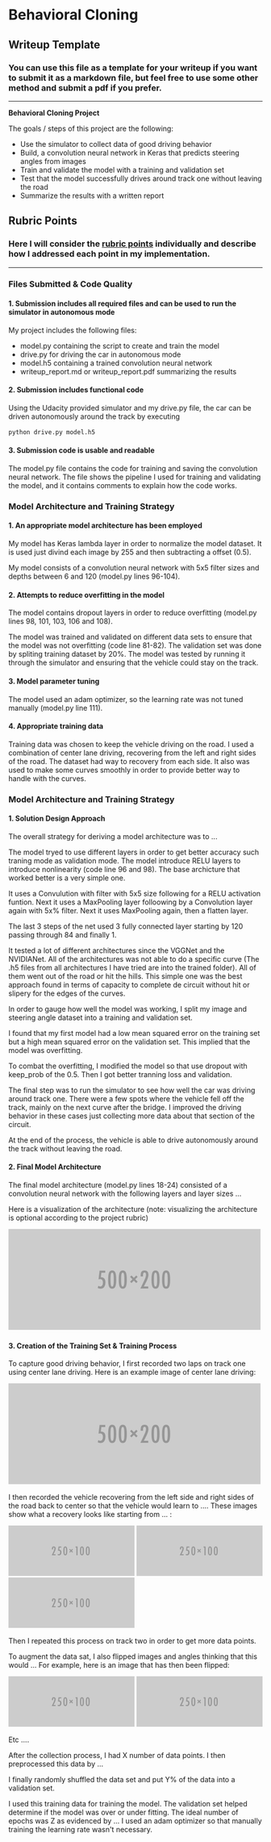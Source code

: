 # **Behavioral Cloning** 

## Writeup Template

### You can use this file as a template for your writeup if you want to submit it as a markdown file, but feel free to use some other method and submit a pdf if you prefer.

---

**Behavioral Cloning Project**

The goals / steps of this project are the following:
* Use the simulator to collect data of good driving behavior
* Build, a convolution neural network in Keras that predicts steering angles from images
* Train and validate the model with a training and validation set
* Test that the model successfully drives around track one without leaving the road
* Summarize the results with a written report


[//]: # (Image References)

[image1]: ./examples/placeholder.png "Model Visualization"
[image2]: ./examples/placeholder.png "Grayscaling"
[image3]: ./examples/placeholder_small.png "Recovery Image"
[image4]: ./examples/placeholder_small.png "Recovery Image"
[image5]: ./examples/placeholder_small.png "Recovery Image"
[image6]: ./examples/placeholder_small.png "Normal Image"
[image7]: ./examples/placeholder_small.png "Flipped Image"

## Rubric Points
### Here I will consider the [rubric points](https://review.udacity.com/#!/rubrics/432/view) individually and describe how I addressed each point in my implementation.  

---
### Files Submitted & Code Quality

#### 1. Submission includes all required files and can be used to run the simulator in autonomous mode

My project includes the following files:
* model.py containing the script to create and train the model
* drive.py for driving the car in autonomous mode
* model.h5 containing a trained convolution neural network 
* writeup_report.md or writeup_report.pdf summarizing the results

#### 2. Submission includes functional code
Using the Udacity provided simulator and my drive.py file, the car can be driven autonomously around the track by executing 
```sh
python drive.py model.h5
```

#### 3. Submission code is usable and readable

The model.py file contains the code for training and saving the convolution neural network. The file shows the pipeline I used for training and validating the model, and it contains comments to explain how the code works.

### Model Architecture and Training Strategy

#### 1. An appropriate model architecture has been employed

My model has Keras lambda layer in order to normalize the model dataset. It is used just divind each image by 255 and then subtracting a offset (0.5).

My model consists of a convolution neural network with 5x5 filter sizes and depths between 6 and 120 (model.py lines 96-104).



#### 2. Attempts to reduce overfitting in the model

The model contains dropout layers in order to reduce overfitting (model.py lines 98, 101, 103, 106 and 108). 

The model was trained and validated on different data sets to ensure that the model was not overfitting (code line 81-82).
The validation set was done by spliting training dataset by 20%. 
The model was tested by running it through the simulator and ensuring that the vehicle could stay on the track.

#### 3. Model parameter tuning

The model used an adam optimizer, so the learning rate was not tuned manually (model.py line 111).

#### 4. Appropriate training data

Training data was chosen to keep the vehicle driving on the road. I used a combination of center lane driving, recovering from the left and right sides of the road. The dataset had way to recovery from each side. It also was used to make some curves smoothly in order to provide better way to handle with the curves.  


### Model Architecture and Training Strategy

#### 1. Solution Design Approach

The overall strategy for deriving a model architecture was to ...

The model tryed to use different layers in order to get better accuracy such traning mode as validation mode. 
The model introduce RELU layers to introduce nonlinearity (code line 96 and 98). The base archicture that worked better is a very simple one. 

It uses a Convulution with filter with 5x5 size following for a RELU activation funtion. 
Next it uses a MaxPooling layer folloowing by a Convolution layer again with 5x% filter. 
Next it uses MaxPooling again, then a flatten layer. 

The last 3 steps of the net used 3 fully connected layer starting by 120 passing through 84 and finally 1. 

It tested a lot of different architectures since the VGGNet and the NVIDIANet. All of the architectures was not able to do a specific curve (The .h5 files from all architectures I have tried are into the trained folder). All of them went out of the road or hit the hills. This simple one was the best approach found in terms of capacity to complete de circuit without hit or slipery for the edges of the curves. 

In order to gauge how well the model was working, I split my image and steering angle dataset into a training and validation set. 

I found that my first model had a low mean squared error on the training set but a high mean squared error on the validation set. This implied that the model was overfitting. 

To combat the overfitting, I modified the model so that use dropout with keep_prob of the 0.5. 
Then I got better tranning loss and validation.  

The final step was to run the simulator to see how well the car was driving around track one. There were a few spots where the vehicle fell off the track, mainly on the next curve after the bridge. I improved the driving behavior in these cases just collecting more data about that section of the circuit.

At the end of the process, the vehicle is able to drive autonomously around the track without leaving the road.

#### 2. Final Model Architecture

The final model architecture (model.py lines 18-24) consisted of a convolution neural network with the following layers and layer sizes ...

Here is a visualization of the architecture (note: visualizing the architecture is optional according to the project rubric)

![alt text][image1]

#### 3. Creation of the Training Set & Training Process

To capture good driving behavior, I first recorded two laps on track one using center lane driving. Here is an example image of center lane driving:

![alt text][image2]

I then recorded the vehicle recovering from the left side and right sides of the road back to center so that the vehicle would learn to .... These images show what a recovery looks like starting from ... :

![alt text][image3]
![alt text][image4]
![alt text][image5]

Then I repeated this process on track two in order to get more data points.

To augment the data sat, I also flipped images and angles thinking that this would ... For example, here is an image that has then been flipped:

![alt text][image6]
![alt text][image7]

Etc ....

After the collection process, I had X number of data points. I then preprocessed this data by ...


I finally randomly shuffled the data set and put Y% of the data into a validation set. 

I used this training data for training the model. The validation set helped determine if the model was over or under fitting. The ideal number of epochs was Z as evidenced by ... I used an adam optimizer so that manually training the learning rate wasn't necessary.
